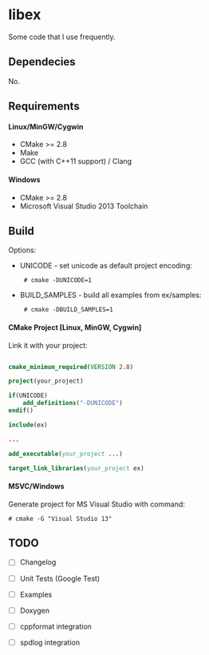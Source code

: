 # libex

Some code that I use frequently.

## Dependecies

No.

## Requirements ##

#### Linux/MinGW/Cygwin ####

 * CMake >= 2.8
 * Make
 * GCC (with C++11 support) / Clang
 
#### Windows ####

 * CMake >= 2.8
 * Microsoft Visual Studio 2013 Toolchain

## Build

Options:

 * UNICODE - set unicode as default project encoding:
    
        # cmake -DUNICODE=1
 
 * BUILD_SAMPLES - build all examples from ex/samples:
 
        # cmake -DBUILD_SAMPLES=1

#### CMake Project [Linux, MinGW, Cygwin] ####

Link it with your project:

``` cmake 

cmake_minimum_required(VERSION 2.8)

project(your_project)

if(UNICODE)
    add_definitions("-DUNICODE")
endif()

include(ex)

...

add_executable(your_project ...)

target_link_libraries(your_project ex)
```

#### MSVC/Windows ####

Generate project for MS Visual Studio with command:

    # cmake -G "Visual Studio 13"

## TODO ##

 - [ ] Changelog
 - [ ] Unit Tests (Google Test)
 - [ ] Examples
 - [ ] Doxygen
 - [ ] cppformat integration
 - [ ] spdlog integration



